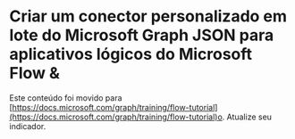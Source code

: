 # <a name="create-a-microsoft-graph-json-batch-custom-connector-for-microsoft-flow--logic-apps"></a>Criar um conector personalizado em lote do Microsoft Graph JSON para aplicativos lógicos do Microsoft Flow &

Este conteúdo foi movido para [https://docs.microsoft.com/graph/training/flow-tutorial](https://docs.microsoft.com/graph/training/flow-tutorial)o. Atualize seu indicador.
